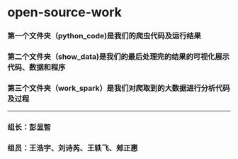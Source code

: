 # open-source-work
### 第一个文件夹（python_code)是我们的爬虫代码及运行结果
### 第二个文件夹（show_data)是我们的最后处理完的结果的可视化展示代码、数据和程序
### 第三个文件夹（work_spark）是我们对爬取到的大数据进行分析代码及过程
-----------------------------
### 组长：彭显智
### 组员：王浩宇、刘诗芮、王轶飞、郏正惠
